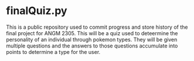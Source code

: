 # finalQuiz.py
This is a public repository used to commit progress and store history of the final project for ANGM 2305.
This will be a quiz used to deteermine the personality of an individual through pokemon types.
They will be given multiple questions and the answers to those questions accumulate into points to determine a type for the user. 